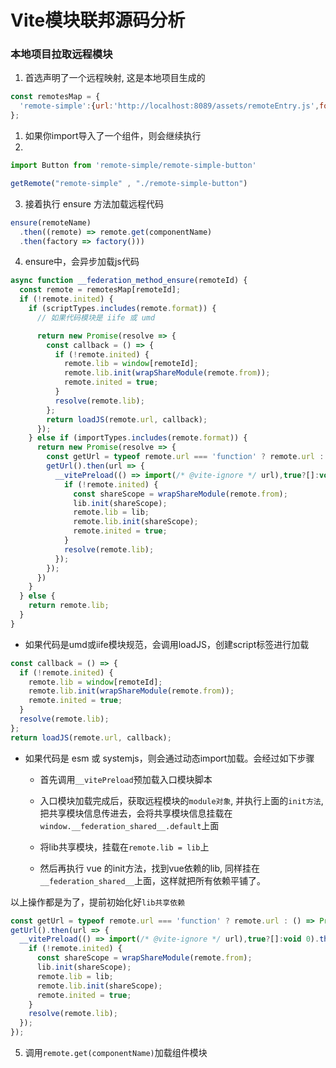# Vite模块联邦源码分析


### 本地项目拉取远程模块

1. 首选声明了一个远程映射, 这是本地项目生成的
```js
const remotesMap = {
  'remote-simple':{url:'http://localhost:8089/assets/remoteEntry.js',format:'esm',from:'vite'}
};
```


1. 如果你import导入了一个组件，则会继续执行
2. 

```js
import Button from 'remote-simple/remote-simple-button'
```

```js
getRemote("remote-simple" , "./remote-simple-button")
```

3. 接着执行 ensure 方法加载远程代码

```js
ensure(remoteName)
  .then((remote) => remote.get(componentName)
  .then(factory => factory()))
```

4. ensure中，会异步加载js代码

```js
async function __federation_method_ensure(remoteId) {
  const remote = remotesMap[remoteId];
  if (!remote.inited) {
    if (scriptTypes.includes(remote.format)) {
      // 如果代码模块是 iife 或 umd

      return new Promise(resolve => {
        const callback = () => {
          if (!remote.inited) {
            remote.lib = window[remoteId];
            remote.lib.init(wrapShareModule(remote.from));
            remote.inited = true;
          }
          resolve(remote.lib);
        };
        return loadJS(remote.url, callback);
      });
    } else if (importTypes.includes(remote.format)) {
      return new Promise(resolve => {
        const getUrl = typeof remote.url === 'function' ? remote.url : () => Promise.resolve(remote.url);
        getUrl().then(url => {
          __vitePreload(() => import(/* @vite-ignore */ url),true?[]:void 0).then(lib => {
            if (!remote.inited) {
              const shareScope = wrapShareModule(remote.from);
              lib.init(shareScope);
              remote.lib = lib;
              remote.lib.init(shareScope);
              remote.inited = true;
            }
            resolve(remote.lib);
          });
        });
      })
    }
  } else {
    return remote.lib;
  }
}
```


+ 如果代码是umd或iife模块规范，会调用loadJS，创建script标签进行加载
```js
const callback = () => {
  if (!remote.inited) {
    remote.lib = window[remoteId];
    remote.lib.init(wrapShareModule(remote.from));
    remote.inited = true;
  }
  resolve(remote.lib);
};
return loadJS(remote.url, callback);
```


+ 如果代码是 esm 或 systemjs，则会通过动态import加载。会经过如下步骤

  - 首先调用`__vitePreload`预加载入口模块脚本
  - 入口模块加载完成后，获取远程模块的`module对象`, 并执行上面的`init方法`,把共享模块信息传进去，会将共享模块信息挂载在`window.__federation_shared__.default`上面

  - 将lib共享模块，挂载在`remote.lib = lib`上
  - 然后再执行 vue 的init方法，找到vue依赖的lib, 同样挂在`__federation_shared__`上面，这样就把所有依赖平铺了。

以上操作都是为了，提前初始化好`lib共享依赖`


```js
const getUrl = typeof remote.url === 'function' ? remote.url : () => Promise.resolve(remote.url);
getUrl().then(url => {
  __vitePreload(() => import(/* @vite-ignore */ url),true?[]:void 0).then(lib => {
    if (!remote.inited) {
      const shareScope = wrapShareModule(remote.from);
      lib.init(shareScope);
      remote.lib = lib;
      remote.lib.init(shareScope);
      remote.inited = true;
    }
    resolve(remote.lib);
  });
});
```


5. 调用`remote.get(componentName)`加载组件模块